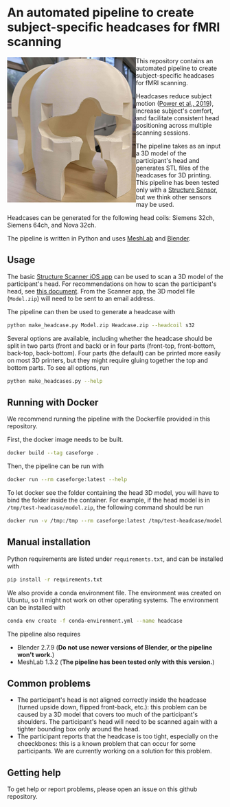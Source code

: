 # An automated pipeline to create subject-specific headcases for fMRI scanning

<img align="left" src="docs/headcase-image.jpg" width=300/>
This repository contains an automated pipeline to create subject-specific headcases for fMRI scanning. 

Headcases reduce subject motion (<a href="https://pubmed.ncbi.nlm.nih.gov/30639840/">Power et al., 2019</a>), increase subject's comfort, and facilitate consistent head positioning across multiple scanning sessions. 

The pipeline takes as an input a 3D model of the participant's head and generates STL files of the headcases for 3D printing. This pipeline has been  tested only with a [Structure Sensor](https://structure.io/structure-sensor-pro), but we think other sensors may be used.

Headcases can be generated for the following head coils: Siemens 32ch, Siemens 64ch, and Nova 32ch.

The pipeline is written in Python and uses [MeshLab](https://www.meshlab.net/) and [Blender](https://www.blender.org/). 
<br clear="left">

## Usage

The basic [Structure Scanner iOS app](https://apps.apple.com/us/app/scanner-structure-sdk/id891169722) can be used to scan a 3D model of the participant's head. For recommendations on how to scan the participant's head, see [this document](docs/glab_headcase_pipeline.md). From the Scanner app, the 3D model file (`Model.zip`) will need to be sent to an email address.

The pipeline can then be used to generate a headcase with

```bash
python make_headcase.py Model.zip Headcase.zip --headcoil s32
```

Several options are available, including whether the headcase should be split in two parts (front and back) or in four parts (front-top, front-bottom, back-top, back-bottom). Four parts (the default) can be printed more easily on most 3D printers, but they might require gluing together the top and bottom parts. To see all options, run

```bash
python make_headcases.py --help
```

## Running with Docker

We recommend running the pipeline with the Dockerfile provided in this repository.

First, the docker image needs to be built.

```bash
docker build --tag caseforge .
```

Then, the pipeline can be run with

```bash
docker run --rm caseforge:latest --help
```

To let docker see the folder containing the head 3D model, you will have to bind the folder inside the container. For example, if the head model is in `/tmp/test-headcase/model.zip`, the following command should be run

```bash
docker run -v /tmp:/tmp --rm caseforge:latest /tmp/test-headcase/model.zip /tmp/test-headcase/case.zip
```

## Manual installation

Python requirements are listed under `requirements.txt`, and can be installed with

```bash
pip install -r requirements.txt
```

We also provide a conda environment file. The environment was created on Ubuntu, so it might not work on other operating systems. 
The environment can be installed with 

```bash
conda env create -f conda-environment.yml --name headcase
```

The pipeline also requires

- Blender 2.7.9 (**Do not use newer versions of Blender, or the pipeline won't work.**)
- MeshLab 1.3.2 (**The pipeline has been tested only with this version.**)

## Common problems

- The participant's head is not aligned correctly inside the headcase (turned upside down, flipped front-back, etc.): this problem can be caused by a 3D model that covers too much of the participant's shoulders. The participant's head will need to be scanned again with a tighter bounding box only around the head.
- The participant reports that the headcase is too tight, especially on the cheeckbones: this is a known problem that can occur for some participants. We are currently working on a solution for this problem.

## Getting help

To get help or report problems, please open an issue on this github repository.
